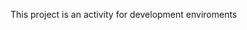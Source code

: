 This project is an activity for development enviroments
<!---
estefaniiaherrb/estefaniiaherrb is a ✨ special ✨ repository because its `README.md` (this file) appears on your GitHub profile.
You can click the Preview link to take a look at your changes.
--->
